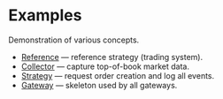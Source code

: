 # Examples

Demonstration of various concepts.

* [Reference](./reference) &mdash; reference strategy (trading system).
* [Collector](./collector) &mdash; capture top-of-book market data.
* [Strategy](./strategy) &mdash; request order creation and log all events.
* [Gateway](./gateway) &mdash; skeleton used by all gateways.

